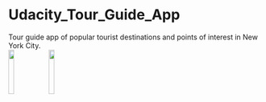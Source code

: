 # Udacity_Tour_Guide_App
Tour guide app of popular tourist destinations and points of interest in New York City. 
<br>
<img src="https://user-images.githubusercontent.com/38291329/59233917-572ae280-8b9f-11e9-850d-3d9341fb2080.png" width="15%"></img> 
<img src="https://user-images.githubusercontent.com/38291329/64818134-31c3c100-d560-11e9-881c-2a32ed969ae2.png" width="15%"></img> 
